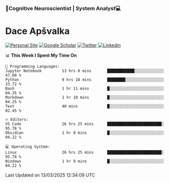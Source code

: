 ### 🧠Cognitive Neuroscientist | System Analyst💻
# Dace Apšvalka

[![Personal Site](https://img.shields.io/badge/website-teal?style=for-the-badge&logo=About.me&logoColor=white)](https://dcdace.net/)
[![Google Scholar](https://img.shields.io/badge/Scholar-yellow?style=for-the-badge&logo=googlescholar&logoColor=ffffff)](https://scholar.google.com/citations?hl=en&user=W8q0HBkAAAAJ&view_op=list_works&sortby=pubdate)
[![Twitter](https://img.shields.io/badge/Twitter-1DA1F2?logo=twitter&logoColor=white&style=for-the-badge)](https://twitter.com/dcdace)
[![Linkedin](https://img.shields.io/badge/linkedin-0077B5?logo=linkedin&logoColor=white&style=for-the-badge)](https://www.linkedin.com/in/dace-apsvalka/)

<!--
[![Dace's wakatime stats](https://github-readme-stats.vercel.app/api/wakatime?username=dcdace&theme=react&layout=compact&custom_title=Coding+past+7+days&v=2)](https://github.com/dcdace/dcdace)


[![github](https://img.shields.io/github/followers/dcdace?logo=github&style=plastic)](https://github.com/dcdace?tab=followers "GitHub followers")
[![wakatime](https://wakatime.com/badge/user/6e7556d3-b1db-4eef-a7e8-9bad735fc27e.svg?style=plastic?v=2)](https://wakatime.com/@6e7556d3-b1db-4eef-a7e8-9bad735fc27e "Total time coded since Feb 28 2022")

[![twitter](https://img.shields.io/twitter/follow/dcdace?label=followers&logo=twitter&color=%23007ec6&style=plastic)](https://twitter.com/dcdace "Twitter followers")

[![Dace's languages](https://github-readme-stats-one-nu-13.vercel.app/api/top-langs/?username=dcdace&langs_count=10&theme=nord&layout=compact)](https://github.com/anuraghazra/github-readme-stats) 
[![Dace's GitHub stats](https://github-readme-stats-one-nu-13.vercel.app/api?username=dcdace&theme=dracula&hide=prs,issues&count_private=true&show_icons=true&hide_rank=true&include_all_commits=true&hide_title=false&custom_title=GitHub+Stats)](https://github.com/anuraghazra/github-readme-stats)
-->

<!--START_SECTION:waka-->
📊 **This Week I Spent My Time On** 

```text
💬 Programming Languages: 
Jupyter Notebook         13 hrs 8 mins       ████████████░░░░░░░░░░░░░   47.60 % 
Python                   9 hrs 18 mins       ████████░░░░░░░░░░░░░░░░░   33.72 % 
Bash                     1 hr 11 mins        █░░░░░░░░░░░░░░░░░░░░░░░░   04.35 % 
Markdown                 1 hr 10 mins        █░░░░░░░░░░░░░░░░░░░░░░░░   04.25 % 
Text                     40 mins             █░░░░░░░░░░░░░░░░░░░░░░░░   02.45 % 

🔥 Editors: 
VS Code                  26 hrs 25 mins      ████████████████████████░   95.78 % 
Obsidian                 1 hr 9 mins         █░░░░░░░░░░░░░░░░░░░░░░░░   04.22 % 

💻 Operating System: 
Linux                    26 hrs 25 mins      ████████████████████████░   95.78 % 
Windows                  1 hr 9 mins         █░░░░░░░░░░░░░░░░░░░░░░░░   04.22 % 
```


 Last Updated on 13/03/2025 12:34:09 UTC
<!--END_SECTION:waka-->

